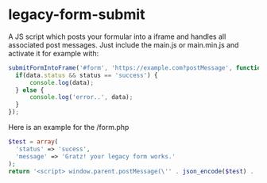 # legacy-form-submit
A JS script which posts your formular into a iframe and handles all associated post messages.
Just include the main.js or main.min.js and activate it for example with:
```js
submitFormIntoFrame('#form', 'https://example.com?postMessage', function(data) {
  if(data.status && status == 'success') {
      console.log(data);
  } else {
      console.log('error..', data);
  }
});
```
Here is an example for the /form.php
```php
$test = array(
  'status' => 'sucess',
  'message' => 'Gratz! your legacy form works.'
);
return '<script> window.parent.postMessage(\'' . json_encode($test) . '\', "*"); </script>';
```
